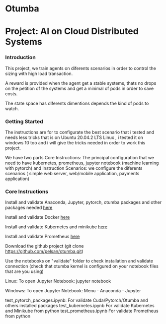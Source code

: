 # Otumba

# Project: AI on Cloud Distributed Systems

### Introduction

This project, we train agents on diferents scenarios in order to control the sizing with high load transaction. 

A reward is provided when the agent get a stable systems, thats no drops on the petition of the systems and get a minimal of pods in order to save costs.

The state space  has diferents dimentions depends the kind of pods to watch.


### Getting Started

The instructions are for to configurate the best scenario that i tested and needs less tricks that is on Ubuntu 20.04.2 LTS Linux , i tested it on windows 10 too and i will give the tricks needed in order to work  this project.

We have two parts
Core Instructions: The principal configuration that we need to have kubernetes, prometheus, jupyter notebook (machine learning with pytorch) and Instruction Scenarios: we configure the diferents scenarios ( simple web server,  web/mobile application, payments application)

### Core Instructions

Install and validate Anaconda, Jupyter, pytorch, otumba packages and other packages needed  [here](https://github.com/pelsan/otumba/anaconda_otumba_install.txt)

Install and validate Docker [here](https://github.com/pelsan/otumba/blob/main/docker_install.txt)

Install and validate Kubernetes and minikube [here](https://github.com/pelsan/otumba/blob/main/kubernetes_install.txt)

Install and validate Prometheus [here](https://github.com/pelsan/otumba/blob/main/prometheus_install.txt)


Download the github project (git clone https://github.com/pelsan/otumba.git) 

Use the notebooks on "validate" folder to check installation and validate connection (check that otumba kernel is configured on your notebook files that are you using)

Linux: To open Jupyter Notebook:
	jupyter notebook

Windows: To open Jupyter Notebook:
	Menu - Anaconda - Jupyter


test_pytorch_packages.ipynb:  	For validate Cuda/Pytorch/Otumba and others installed packages
test_kubernetes.ipynb			For validate Kubernetes and Minikube from python
test_prometheus.ipynb			For validate Prometheus from python